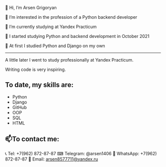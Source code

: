 👋 Hi, I’m Arsen Grigoryan

👀 I’m interested in the profession of a Python backend developer

🌱 I’m currently studying at Yandex Practicum

💞️ I started studying Python and backend development in October 2021

🐍 At first I studied Python and Django on my own

---
A little later I went to study professionally at Yandex Practicum.

Writing code is very inspiring.

To date, my skills are:
---
- Python 
- Django
- GitHub
- OOP
- SQL 
- HTML

📫To contact me: 
---
📞 Tel: +7(962) 872-87-87
⌨ Telegram: @arsen1406
📱 WhatsApp: +7(962) 872-87-87
📧 Email: arsen8577711@yandex.ru
